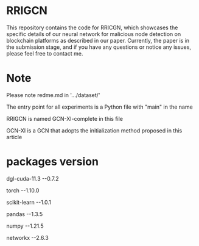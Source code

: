 # RRIGCN
  This repository contains the code for RRICGN, which showcases the specific details of our neural network for malicious node detection on blockchain platforms as described in our paper. Currently, the paper is in the submission stage, and if you have any questions or notice any issues, please feel free to contact me.
# Note
  Please note redme.md in '.../dataset/'
  
  The entry point for all experiments is a Python file with "main" in the name
  
  RRIGCN is named GCN-XI-complete in this file
  
  GCN-XI is a GCN that adopts the initialization method proposed in this article 
  
# packages version
  dgl-cuda-11.3  --0.7.2
  
  torch --1.10.0
  
  scikit-learn --1.0.1
  
  pandas --1.3.5
  
  numpy --1.21.5
  
  networkx --2.6.3
  
